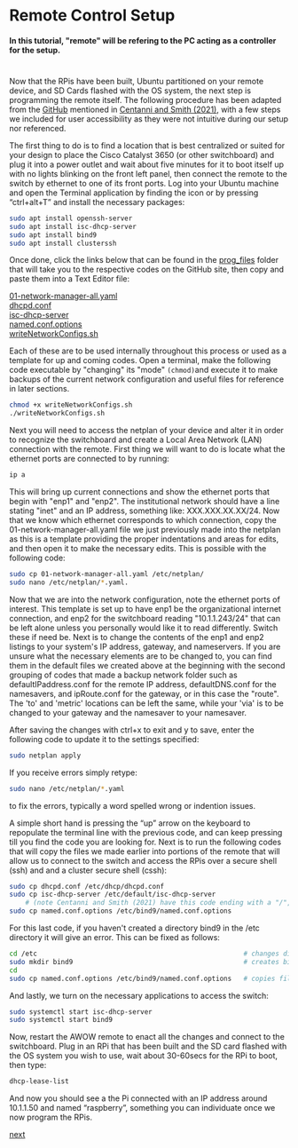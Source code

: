 # Remote Control Setup
#### In this tutorial, "remote" will be refering to the PC acting as a controller for the setup.
#
Now that the RPis have been built, Ubuntu partitioned on your remote device, and SD Cards flashed with the OS system, the next step is programming the remote itself. The following procedure has been adapted from the [GitHub](https://github.com/alexcwsmith/PiRATeMC/tree/master/networking) mentioned in [Centanni and Smith (2021)](https://www.biorxiv.org/content/10.1101/2021.07.23.453577v2.full), with a few steps we included for user accessibility as they were not intuitive during our setup nor referenced. 


The first thing to do is to find a location that is best centralized or suited for your design to place the Cisco Catalyst 3650 (or other switchboard) and plug it into a power outlet and wait about five minutes for it to boot itself up with no lights blinking on the front left panel, then connect the remote to the switch by ethernet to one of its front ports. Log into your Ubuntu machine and open the Terminal application by finding the icon or by pressing “ctrl+alt+T” and install the necessary packages:
```bash
sudo apt install openssh-server
sudo apt install isc-dhcp-server
sudo apt install bind9
sudo apt install clusterssh
```
Once done, click the links below that can be found in the [prog_files](https://github.com/George-LabX/raspicluster/tree/main/prog_files) folder that will take you to the respective codes on the GitHub site, then copy and paste them into a Text Editor file:

[01-network-manager-all.yaml](https://github.com/George-LabX/raspicluster/blob/main/prog_files/01-network-manager-all.yaml)  
[dhcpd.conf](https://github.com/George-LabX/raspicluster/blob/main/prog_files/dhcpd.conf)  
[isc-dhcp-server](https://github.com/George-LabX/raspicluster/blob/main/prog_files/isc-dhcp-server)  
[named.conf.options](https://github.com/George-LabX/raspicluster/blob/main/prog_files/named.conf.options)  
[writeNetworkConfigs.sh](https://github.com/George-LabX/raspicluster/blob/main/prog_files/writeNetworkConfigs.sh)

Each of these are to be used internally throughout this process or used as a template for up and coming codes. Open a terminal, make the following code executable by "changing" its "mode" ```(chmod)```and execute it to make backups of the current network configuration and useful files for reference in later sections. 
```bash
chmod +x writeNetworkConfigs.sh
./writeNetworkConfigs.sh
```
Next you will need to access the netplan of your device and alter it in order to recognize the switchboard and create a Local Area Network (LAN) connection with the remote. First thing we will want to do is locate what the ethernet ports are connected to by running:
```bash
ip a
```
This will bring up current connections and show the ethernet ports that begin with "enp1" and "enp2". The institutional network should have a line stating "inet" and an IP address, something like: XXX.XXX.XX.XX/24. Now that we know which ethernet corresponds to which connection, copy the 01-network-manager-all.yaml file we just previously made into the netplan as this is a template providing the proper indentations and areas for edits, and then open it to make the necessary edits. This is possible with the following code: 
```bash
sudo cp 01-network-manager-all.yaml /etc/netplan/
sudo nano /etc/netplan/*.yaml. 
``` 
Now that we are into the network configuration, note the ethernet ports of interest. This template is set up to have enp1 be the organizational internet connection, and enp2 for the switchboard reading "10.1.1.243/24" that can be left alone unless you personally would like it to read differently. Switch these if need be. Next is to change the contents of the enp1 and enp2 listings to your system's IP address, gateway, and nameservers. If you are unsure what the necessary elements are to be changed to, you can find them in the default files we created above at the beginning with the second grouping of codes that made a backup network folder such as defaultIPaddress.conf for the remote IP address, defaultDNS.conf for the namesavers, and ipRoute.conf for the gateway, or in this case the "route". The 'to' and 'metric' locations can be left the same, while your 'via' is to be changed to your gateway and the namesaver to your namesaver.  

After saving the changes with ctrl+x to exit and y to save, enter the following code to update it to the settings specified: 
```bash
sudo netplan apply 
```  
If you receive errors simply retype:
```bash
sudo nano /etc/netplan/*.yaml 
```
to fix the errors, typically a word spelled wrong or indention issues.  

A simple short hand is pressing the “up” arrow on the keyboard to repopulate the terminal line with the previous code, and can keep pressing till you find the code you are looking for.
Next is to run the following codes that will copy the files we made earlier into portions of the remote that will allow us to connect to the switch and access the RPis over a secure shell (ssh) and and a cluster secure shell (cssh):
```bash
sudo cp dhcpd.conf /etc/dhcp/dhcpd.conf
sudo cp isc-dhcp-server /etc/default/isc-dhcp-server 
    # (note Centanni and Smith (2021) have this code ending with a "/", do NOT include it or it won't run)       
sudo cp named.conf.options /etc/bind9/named.conf.options
```
For this last code, if you haven't created a directory bind9 in the /etc directory it will give an error. This can be fixed as follows:
```bash
cd /etc                                                    # changes directory to /etc
sudo mkdir bind9                                           # creates bind9 directory for you to copy file into
cd
sudo cp named.conf.options /etc/bind9/named.conf.options   # copies file into directory
```      
And lastly, we turn on the necessary applications to access the switch:
```bash
sudo systemctl start isc-dhcp-server
sudo systemctl start bind9
```
Now, restart the AWOW remote to enact all the changes and connect to the switchboard. Plug in an RPi that has been built and the SD card flashed with the OS system you wish to use, wait about 30-60secs for the RPi to boot, then type:
```bash
dhcp-lease-list
```
And now you should see a the Pi connected with an IP address around 10.1.1.50 and named “raspberry”, something you can individuate once we now program the RPis.

[next](https://github.com/George-LabX/raspicluster/blob/main/Tutorial/3pi_setup.md)
